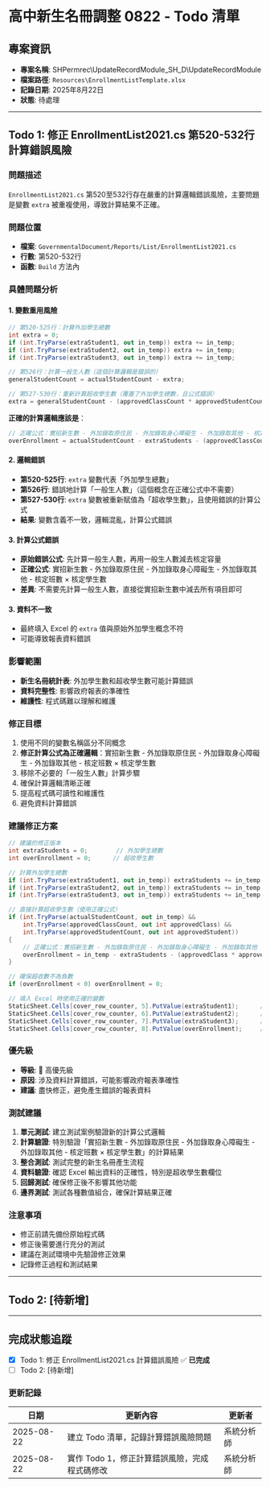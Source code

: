 # 高中新生名冊調整 0822 - Todo 清單

## 專案資訊
- **專案名稱**: SHPermrec\UpdateRecordModule_SH_D\UpdateRecordModule
- **檔案路徑**: `Resources\EnrollmentListTemplate.xlsx`
- **記錄日期**: 2025年8月22日
- **狀態**: 待處理

---

## Todo 1: 修正 EnrollmentList2021.cs 第520-532行計算錯誤風險

### 問題描述
`EnrollmentList2021.cs` 第520至532行存在嚴重的計算邏輯錯誤風險，主要問題是變數 `extra` 被重複使用，導致計算結果不正確。

### 問題位置
- **檔案**: `GovernmentalDocument/Reports/List/EnrollmentList2021.cs`
- **行數**: 第520-532行
- **函數**: `Build` 方法內

### 具體問題分析

#### 1. 變數重用風險
```csharp
// 第520-525行：計算外加學生總數
int extra = 0;
if (int.TryParse(extraStudent1, out in_temp)) extra += in_temp;
if (int.TryParse(extraStudent2, out in_temp)) extra += in_temp;
if (int.TryParse(extraStudent3, out in_temp)) extra += in_temp;

// 第526行：計算一般生人數（這個計算邏輯是錯誤的）
generalStudentCount = actualStudentCount - extra;

// 第527-530行：重新計算超收學生數（覆蓋了外加學生總數，且公式錯誤）
extra = generalStudentCount - (approvedClassCount * approvedStudentCount);
```

**正確的計算邏輯應該是**：
```csharp
// 正確公式：實招新生數 - 外加錄取原住民 - 外加錄取身心障礙生 - 外加錄取其他 - 核定班數 × 核定學生數
overEnrollment = actualStudentCount - extraStudents - (approvedClassCount * approvedStudentCount);
```

#### 2. 邏輯錯誤
- **第520-525行**: `extra` 變數代表「外加學生總數」
- **第526行**: 錯誤地計算「一般生人數」（這個概念在正確公式中不需要）
- **第527-530行**: `extra` 變數被重新賦值為「超收學生數」，且使用錯誤的計算公式
- **結果**: 變數含義不一致，邏輯混亂，計算公式錯誤

#### 3. 計算公式錯誤
- **原始錯誤公式**: 先計算一般生人數，再用一般生人數減去核定容量
- **正確公式**: 實招新生數 - 外加錄取原住民 - 外加錄取身心障礙生 - 外加錄取其他 - 核定班數 × 核定學生數
- **差異**: 不需要先計算一般生人數，直接從實招新生數中減去所有項目即可

#### 3. 資料不一致
- 最終填入 Excel 的 `extra` 值與原始外加學生概念不符
- 可能導致報表資料錯誤

### 影響範圍
- **新生名冊統計表**: 外加學生數和超收學生數可能計算錯誤
- **資料完整性**: 影響政府報表的準確性
- **維護性**: 程式碼難以理解和維護

### 修正目標
1. 使用不同的變數名稱區分不同概念
2. **修正計算公式為正確邏輯**：實招新生數 - 外加錄取原住民 - 外加錄取身心障礙生 - 外加錄取其他 - 核定班數 × 核定學生數
3. 移除不必要的「一般生人數」計算步驟
4. 確保計算邏輯清晰正確
5. 提高程式碼可讀性和維護性
6. 避免資料計算錯誤

### 建議修正方案
```csharp
// 建議的修正版本
int extraStudents = 0;        // 外加學生總數
int overEnrollment = 0;      // 超收學生數

// 計算外加學生總數
if (int.TryParse(extraStudent1, out in_temp)) extraStudents += in_temp;
if (int.TryParse(extraStudent2, out in_temp)) extraStudents += in_temp;
if (int.TryParse(extraStudent3, out in_temp)) extraStudents += in_temp;

// 直接計算超收學生數（使用正確公式）
if (int.TryParse(actualStudentCount, out in_temp) && 
    int.TryParse(approvedClassCount, out int approvedClass) && 
    int.TryParse(approvedStudentCount, out int approvedStudent))
{
    // 正確公式：實招新生數 - 外加錄取原住民 - 外加錄取身心障礙生 - 外加錄取其他 - 核定班數 × 核定學生數
    overEnrollment = in_temp - extraStudents - (approvedClass * approvedStudent);
}

// 確保超收數不為負數
if (overEnrollment < 0) overEnrollment = 0;

// 填入 Excel 時使用正確的變數
StaticSheet.Cells[cover_row_counter, 5].PutValue(extraStudent1);      // 外加錄取原住民
StaticSheet.Cells[cover_row_counter, 6].PutValue(extraStudent2);      // 外加錄取身心障礙生
StaticSheet.Cells[cover_row_counter, 7].PutValue(extraStudent3);      // 外加錄取其他
StaticSheet.Cells[cover_row_counter, 8].PutValue(overEnrollment);     // 超收學生數
```

### 優先級
- **等級**: 🔴 高優先級
- **原因**: 涉及資料計算錯誤，可能影響政府報表準確性
- **建議**: 盡快修正，避免產生錯誤的報表資料

### 測試建議
1. **單元測試**: 建立測試案例驗證新的計算公式邏輯
2. **計算驗證**: 特別驗證「實招新生數 - 外加錄取原住民 - 外加錄取身心障礙生 - 外加錄取其他 - 核定班數 × 核定學生數」的計算結果
3. **整合測試**: 測試完整的新生名冊產生流程
4. **資料驗證**: 確認 Excel 輸出資料的正確性，特別是超收學生數欄位
5. **回歸測試**: 確保修正後不影響其他功能
6. **邊界測試**: 測試各種數值組合，確保計算結果正確

### 注意事項
- 修正前請先備份原始程式碼
- 修正後需要進行充分的測試
- 建議在測試環境中先驗證修正效果
- 記錄修正過程和測試結果

---

## Todo 2: [待新增]

---

## 完成狀態追蹤
- [x] Todo 1: 修正 EnrollmentList2021.cs 計算錯誤風險 ✅ **已完成**
- [ ] Todo 2: [待新增]

### 更新記錄
| 日期 | 更新內容 | 更新者 |
|------|----------|--------|
| 2025-08-22 | 建立 Todo 清單，記錄計算錯誤風險問題 | 系統分析師 |
| 2025-08-22 | 實作 Todo 1，修正計算錯誤風險，完成程式碼修改 | 系統分析師 |
